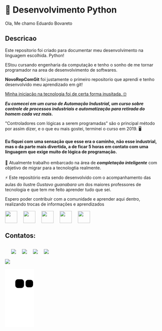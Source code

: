 # 🚀 Desenvolvimento Python

Ola, Me chamo Eduardo Bovareto

## Descricao

Este repositorio foi criado para documentar meu desenvolvimento na linguagem escolhida. Python!

EStou cursando engenharia da computação e tenho o sonho de me tornar programador na area de desenvolvimento de softwares.

**NovoRepComGit** foi justamente o primeiro repositorio que aprendi e tenho desenvolvido meu aprendizado em git!

<ins>Minha iniciação na tecnologia foi de certa forma inusitada. 🙄</ins>

***Eu comecei em um curso de Automação Industrial, um curso sobre controle de processos industriais e automatização para retirada do homem cada vez mais.***

 "Controladores com lógicas a serem programadas" são o principal método por assim dizer, e o que eu mais gostei, terminei o curso em 2019. 🖥️
<br>

#### Eu fiquei com uma sensação que esse era o caminho, não esse industrial, mas o da parte mais divertida, a de ficar 5 horas em contato com uma linguagem que exige muito de  lógica de programação.

🌱 Atualmente trabalho embarcado na área de ***completação inteligente***  com objetivo de migrar para a tecnologtia realmente.

⚡ Este repositório esta sendo desenvolvido com o acompanhamento das aulas do ilustre _Gustavo guanabara_ um dos maiores professores de tecnologia e que tem me feito aprender tudo que sei.

Espero poder contribuir com a comunidade e aprender aqui dentro, realizando trocas de informações e aprendizados


<div style="display: flex; gap: 20px; align-items: center;">

<img src="https://cdn.jsdelivr.net/gh/devicons/devicon@latest/icons/linux/linux-original.svg" width="40" height="40" />


<img src="https://cdn.jsdelivr.net/gh/devicons/devicon@latest/icons/linuxmint/linuxmint-original.svg" width="40" height="40"/>
          
<img src="https://cdn.jsdelivr.net/gh/devicons/devicon@latest/icons/python/python-original-wordmark.svg" width="40" height="40" />
          
<img src="https://cdn.jsdelivr.net/gh/devicons/devicon@latest/icons/git/git-original-wordmark.svg" width="40" height="40"/>
          
  <img src="https://cdn.jsdelivr.net/gh/devicons/devicon@latest/icons/github/github-original-wordmark.svg" width="40" height="40">
</div>

## Contatos:

<div style="display: flex; gap: 20px; align-items: center;">
<br>

<a href="https://pt.stackoverflow.com/users/215008/eduardo-bovareto" target="_blank"><img loading="lazy" src="https://img.shields.io/badge/Stack_Overflow-FE7A16?style=for-the-badge&logo=stack-overflow&logoColor=white" target="_blank"></a>

<a href="https://www.linkedin.com/in/eduardobovaretoms/" target="_blank"><img loading="lazy" src="https://img.shields.io/badge/LinkedIn-0077B5?style=for-the-badge&logo=linkedin&logoColor=white" target="_blank"></a>

<a href = "https://www.instagram.com/eduardo_bovareto/i"><img loading="lazy" src="https://img.shields.io/badge/-Instagram-%23E4405F?style=for-the-badge&logo=instagram&logoColor=white" target="_blank"></a>


<a href="https://www.linkedin.com/in/seu-usuário-linkedln-aqui" target="_blank"><img loading="lazy" src="https://img.shields.io/badge/-LinkedIn-%230077B5?style=for-the-badge&logo=linkedin&logoColor=white" target="_blank"></a>   
</div>


<div>
<a href="https://github.com/EduardoBovareto">
<img loading="lazy" height="180em" src="https://github-readme-stats.vercel.app/api/top-langs/?username=EduardoBovareto&layout=compact&langs_count=7&theme=dracula"/>
</div>

![Snake animation](https://github.com/EduardoBovareto/EduardoBovareto/blob/output/github-contribution-grid-snake.svg)
